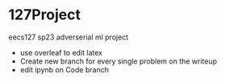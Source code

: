 # 127Project
eecs127 sp23 adverserial ml project

 - use overleaf to edit latex
 - Create new branch for every single problem on the writeup
 - edit ipynb on Code branch
